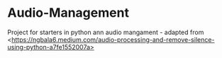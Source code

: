 # Audio-Management
Project for starters in python ann audio mangament - adapted from &lt;https://ngbala6.medium.com/audio-processing-and-remove-silence-using-python-a7fe1552007a>
